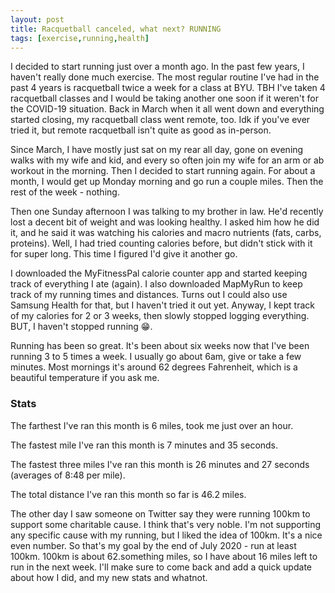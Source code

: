 ```yaml
---
layout: post
title: Racquetball canceled, what next? RUNNING
tags: [exercise,running,health]
---
```


I decided to start running just over a month ago.
In the past few years, I haven't really done much exercise. 
The most regular routine I've had in the past 4 years is racquetball twice a week for a class at BYU.
TBH I've taken 4 racquetball classes and I would be taking another one soon if it weren't for the COVID-19 situation. 
Back in March when it all went down and everything started closing, my racquetball class went remote, too.
Idk if you've ever tried it, but remote racquetball isn't quite as good as in-person.

Since March, I have mostly just sat on my rear all day, gone on evening walks with my wife and kid,
and every so often join my wife for an arm or ab workout in the morning.
Then I decided to start running again. 
For about a month, I would get up Monday morning and go run a couple miles.
Then the rest of the week - nothing. 

Then one Sunday afternoon I was talking to my brother in law.
He'd recently lost a decent bit of weight and was looking healthy.
I asked him how he did it, and he said it was watching his calories and macro nutrients (fats, carbs, proteins).
Well, I had tried counting calories before, but didn't stick with it for super long.
This time I figured I'd give it another go.

I downloaded the MyFitnessPal calorie counter app and started keeping track of everything I ate (again).
I also downloaded MapMyRun to keep track of my running times and distances. 
Turns out I could also use Samsung Health for that, but I haven't tried it out yet.
Anyway, I kept track of my calories for 2 or 3 weeks, then slowly stopped logging everything. 
BUT, I haven't stopped running :grin:.

Running has been so great.
It's been about six weeks now that I've been running 3 to 5 times a week.
I usually go about 6am, give or take a few minutes. 
Most mornings it's around 62 degrees Fahrenheit, which is a beautiful temperature if you ask me.

### Stats
The farthest I've ran this month is 6 miles, took me just over an hour.

The fastest mile I've ran this month is 7 minutes and 35 seconds.

The fastest three miles I've ran this month is 26 minutes and 27 seconds (averages of 8:48 per mile).

The total distance I've ran this month so far is 46.2 miles.

The other day I saw someone on Twitter say they were running 100km to support some charitable cause.
I think that's very noble. I'm not supporting any specific cause with my running, but I liked the idea of 100km.
It's a nice even number.
So that's my goal by the end of July 2020 - run at least 100km.
100km is about 62.something miles, so I have about 16 miles left to run in the next week.
I'll make sure to come back and add a quick update about how I did, and my new stats and whatnot.


